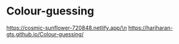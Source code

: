 ﻿# Colour-guessing
https://cosmic-sunflower-720848.netlify.app/\n
 https://hariharan-gts.github.io/Colour-guessing/
